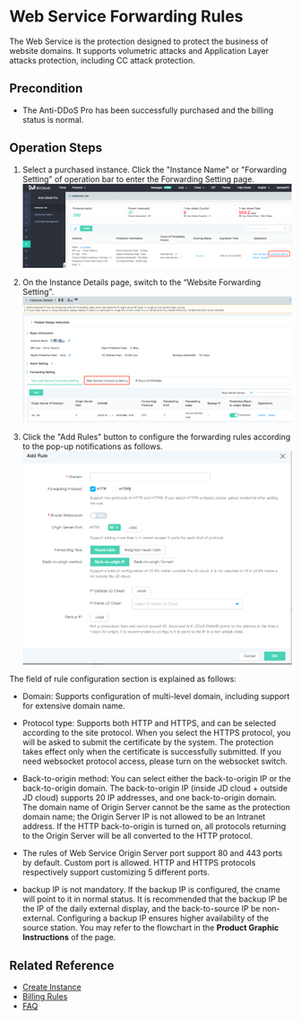 # Web Service Forwarding Rules

The Web Service is the protection designed to protect the business of website domains. It supports volumetric attacks and Application Layer attacks protection, including CC attack protection.

## Precondition
- The Anti-DDoS Pro has been successfully purchased and the billing status is normal.

## Operation Steps
1. Select a purchased instance. Click the "Instance Name" or "Forwarding Setting" of operation bar to enter the Forwarding Setting page.
![Website Forwarding Rules](../../../../image/Advanced%20Anti-DDoS/non-web%2001.png)

2. On the Instance Details page, switch to the “Website Forwarding Setting”.
![Website Forwarding Rules](../../../../image/Advanced%20Anti-DDoS/web-rule%2002.png)

3. Click the "Add Rules" button to configure the forwarding rules according to the pop-up notifications as follows.
![Website Forwarding Rules](../../../../image/Advanced%20Anti-DDoS/web-rule%2003.png)

The field of rule configuration section is explained as follows:


- Domain: Supports configuration of multi-level domain, including support for extensive domain name.  

- Protocol type: Supports both HTTP and HTTPS, and can be selected according to the site protocol. When you select the HTTPS protocol, you will be asked to submit the certificate by the system. The protection takes effect only when the certificate is successfully submitted. If you need websocket protocol access, please turn on the websocket switch.

- Back-to-origin method: You can select either the back-to-origin IP or the back-to-origin domain. The back-to-origin IP (inside JD cloud + outside JD cloud) supports 20 IP addresses, and one back-to-origin domain. The domain name of Origin Server cannot be the same as the protection domain name; the Origin Server IP is not allowed to be an Intranet address.
If the HTTP back-to-origin is turned on, all protocols returning to the Origin Server will be all converted to the HTTP protocol.

- The rules of Web Service Origin Server port support 80 and 443 ports by default. Custom port is allowed. HTTP and HTTPS protocols respectively support customizing 5 different ports.

- backup IP is not mandatory. If the backup IP is configured, the cname will point to it in normal status. It is recommended that the backup IP be the IP of the daily external display, and the back-to-source IP be non-external. Configuring a backup IP ensures higher availability of the source station. You may refer to the flowchart in the **Product Graphic Instructions** of the page.

## Related Reference

- [Create Instance](Create-Instance.md)
- [Billing Rules](../Pricing/Billing-Rules.md)
- [FAQ](../FAQ/FAQ.md)

